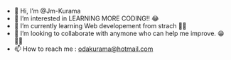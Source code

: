 - 👋 Hi, I’m @Jm-Kurama
- 👀 I’m interested in LEARNING MORE CODING!! 😂
- 🌱 I’m currently learning Web developement from strach 💪🏻
- 💞️ I’m looking to collaborate with anymone who can help me improve. 😁👊🏻
- 📫 How to reach me : odakurama@hotmail.com

<!---
Jm-Kurama/Jm-Kurama is a ✨ special ✨ repository because its `README.md` (this file) appears on your GitHub profile.
You can click the Preview link to take a look at your changes.
--->
